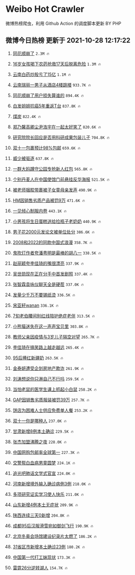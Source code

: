 # Weibo Hot Crawler 



微博热榜爬虫，利用 Github Action 的调度脚本更新 BY PHP 


## 微博今日热榜 更新于 2021-10-28 12:17:22 
1. [同花顺崩了](https://s.weibo.com/weibo?q=%23%E5%90%8C%E8%8A%B1%E9%A1%BA%E5%B4%A9%E4%BA%86%23&Refer=top) `2.3M 🔥` 

1. [16岁女孩喝下农药抢救17天后脱离危险](https://s.weibo.com/weibo?q=%2316%E5%B2%81%E5%A5%B3%E5%AD%A9%E5%96%9D%E4%B8%8B%E5%86%9C%E8%8D%AF%E6%8A%A2%E6%95%9117%E5%A4%A9%E5%90%8E%E8%84%B1%E7%A6%BB%E5%8D%B1%E9%99%A9%23&Refer=top) `1.3M 🔥` 

1. [云南白药炒股亏了15亿](https://s.weibo.com/weibo?q=%23%E4%BA%91%E5%8D%97%E7%99%BD%E8%8D%AF%E7%82%92%E8%82%A1%E4%BA%8F%E4%BA%8615%E4%BA%BF%23&Refer=top) `1.1M 🔥` 

1. [云南瑞丽一男子从酒店4楼跳楼](https://s.weibo.com/weibo?q=%23%E4%BA%91%E5%8D%97%E7%91%9E%E4%B8%BD%E4%B8%80%E7%94%B7%E5%AD%90%E4%BB%8E%E9%85%92%E5%BA%974%E6%A5%BC%E8%B7%B3%E6%A5%BC%23&Refer=top) `933.7K 🔥` 

1. [同花顺崩了用户损失算谁的](https://s.weibo.com/weibo?q=%23%E5%90%8C%E8%8A%B1%E9%A1%BA%E5%B4%A9%E4%BA%86%E7%94%A8%E6%88%B7%E6%8D%9F%E5%A4%B1%E7%AE%97%E8%B0%81%E7%9A%84%23&Refer=top) `894.4K 🔥` 

1. [白发姐姐抗癌5年重返T台](https://s.weibo.com/weibo?q=%23%E7%99%BD%E5%8F%91%E5%A7%90%E5%A7%90%E6%8A%97%E7%99%8C5%E5%B9%B4%E9%87%8D%E8%BF%94T%E5%8F%B0%23&Refer=top) `837.8K 🔥` 

1. [煤炭](https://s.weibo.com/weibo?q=%E7%85%A4%E7%82%AD&Refer=top) `822.4K 🔥` 

1. [郑乃馨高卿尘尹浩宇在一起太好笑了](https://s.weibo.com/weibo?q=%23%E9%83%91%E4%B9%83%E9%A6%A8%E9%AB%98%E5%8D%BF%E5%B0%98%E5%B0%B9%E6%B5%A9%E5%AE%87%E5%9C%A8%E4%B8%80%E8%B5%B7%E5%A4%AA%E5%A5%BD%E7%AC%91%E4%BA%86%23&Refer=top) `820.6K 🔥` 

1. [研究院院长回应是否用科研成果包装儿子](https://s.weibo.com/weibo?q=%23%E7%A0%94%E7%A9%B6%E9%99%A2%E9%99%A2%E9%95%BF%E5%9B%9E%E5%BA%94%E6%98%AF%E5%90%A6%E7%94%A8%E7%A7%91%E7%A0%94%E6%88%90%E6%9E%9C%E5%8C%85%E8%A3%85%E5%84%BF%E5%AD%90%23&Refer=top) `704.8K 🔥` 

1. [双十一包裹预计98%包邮](https://s.weibo.com/weibo?q=%23%E5%8F%8C%E5%8D%81%E4%B8%80%E5%8C%85%E8%A3%B9%E9%A2%84%E8%AE%A198%25%E5%8C%85%E9%82%AE%23&Refer=top) `659.6K 🔥` 

1. [威少被驱逐](https://s.weibo.com/weibo?q=%23%E5%A8%81%E5%B0%91%E8%A2%AB%E9%A9%B1%E9%80%90%23&Refer=top) `637.8K 🔥` 

1. [一群大妈蹲守公园专抢新人红包](https://s.weibo.com/weibo?q=%23%E4%B8%80%E7%BE%A4%E5%A4%A7%E5%A6%88%E8%B9%B2%E5%AE%88%E5%85%AC%E5%9B%AD%E4%B8%93%E6%8A%A2%E6%96%B0%E4%BA%BA%E7%BA%A2%E5%8C%85%23&Refer=top) `565.8K 🔥` 

1. [个别丹麦人在中国使馆门前悬挂反华海报](https://s.weibo.com/weibo?q=%23%E4%B8%AA%E5%88%AB%E4%B8%B9%E9%BA%A6%E4%BA%BA%E5%9C%A8%E4%B8%AD%E5%9B%BD%E4%BD%BF%E9%A6%86%E9%97%A8%E5%89%8D%E6%82%AC%E6%8C%82%E5%8F%8D%E5%8D%8E%E6%B5%B7%E6%8A%A5%23&Refer=top) `521.5K 🔥` 

1. [被老师捆胶带裹被子女童母亲发声](https://s.weibo.com/weibo?q=%23%E8%A2%AB%E8%80%81%E5%B8%88%E6%8D%86%E8%83%B6%E5%B8%A6%E8%A3%B9%E8%A2%AB%E5%AD%90%E5%A5%B3%E7%AB%A5%E6%AF%8D%E4%BA%B2%E5%8F%91%E5%A3%B0%23&Refer=top) `490.9K 🔥` 

1. [HM因销售劣质产品被罚9万](https://s.weibo.com/weibo?q=%23HM%E5%9B%A0%E9%94%80%E5%94%AE%E5%8A%A3%E8%B4%A8%E4%BA%A7%E5%93%81%E8%A2%AB%E7%BD%9A9%E4%B8%87%23&Refer=top) `471.6K 🔥` 

1. [一见倾心制服内卷](https://s.weibo.com/weibo?q=%23%E4%B8%80%E8%A7%81%E5%80%BE%E5%BF%83%E5%88%B6%E6%9C%8D%E5%86%85%E5%8D%B7%23&Refer=top) `443.1K 🔥` 

1. [小男孩将生日蛋糕送给捡瓶子老奶奶](https://s.weibo.com/weibo?q=%23%E5%B0%8F%E7%94%B7%E5%AD%A9%E5%B0%86%E7%94%9F%E6%97%A5%E8%9B%8B%E7%B3%95%E9%80%81%E7%BB%99%E6%8D%A1%E7%93%B6%E5%AD%90%E8%80%81%E5%A5%B6%E5%A5%B6%23&Refer=top) `440.9K 🔥` 

1. [男子花2000元发论文被单位处分](https://s.weibo.com/weibo?q=%23%E7%94%B7%E5%AD%90%E8%8A%B12000%E5%85%83%E5%8F%91%E8%AE%BA%E6%96%87%E8%A2%AB%E5%8D%95%E4%BD%8D%E5%A4%84%E5%88%86%23&Refer=top) `386.6K 🔥` 

1. [2008和2022的同款中国式浪漫](https://s.weibo.com/weibo?q=%232008%E5%92%8C2022%E7%9A%84%E5%90%8C%E6%AC%BE%E4%B8%AD%E5%9B%BD%E5%BC%8F%E6%B5%AA%E6%BC%AB%23&Refer=top) `358.7K 🔥` 

1. [鬼吹灯作者夸潘粤明是最棒的胡八一](https://s.weibo.com/weibo?q=%23%E9%AC%BC%E5%90%B9%E7%81%AF%E4%BD%9C%E8%80%85%E5%A4%B8%E6%BD%98%E7%B2%A4%E6%98%8E%E6%98%AF%E6%9C%80%E6%A3%92%E7%9A%84%E8%83%A1%E5%85%AB%E4%B8%80%23&Refer=top) `338.5K 🔥` 

1. [赵丽颖夸李佳琦的嘴很漂亮](https://s.weibo.com/weibo?q=%23%E8%B5%B5%E4%B8%BD%E9%A2%96%E5%A4%B8%E6%9D%8E%E4%BD%B3%E7%90%A6%E7%9A%84%E5%98%B4%E5%BE%88%E6%BC%82%E4%BA%AE%23&Refer=top) `337.9K 🔥` 

1. [吴世勋现在正在分手中首发剧照](https://s.weibo.com/weibo?q=%23%E5%90%B4%E4%B8%96%E5%8B%8B%E7%8E%B0%E5%9C%A8%E6%AD%A3%E5%9C%A8%E5%88%86%E6%89%8B%E4%B8%AD%E9%A6%96%E5%8F%91%E5%89%A7%E7%85%A7%23&Refer=top) `337.4K 🔥` 

1. [张智霖袁咏仪聊天全是硬茬](https://s.weibo.com/weibo?q=%23%E5%BC%A0%E6%99%BA%E9%9C%96%E8%A2%81%E5%92%8F%E4%BB%AA%E8%81%8A%E5%A4%A9%E5%85%A8%E6%98%AF%E7%A1%AC%E8%8C%AC%23&Refer=top) `337.0K 🔥` 

1. [发量少千万不要锡纸烫](https://s.weibo.com/weibo?q=%23%E5%8F%91%E9%87%8F%E5%B0%91%E5%8D%83%E4%B8%87%E4%B8%8D%E8%A6%81%E9%94%A1%E7%BA%B8%E7%83%AB%23&Refer=top) `336.5K 🔥` 

1. [宋亚轩wanan](https://s.weibo.com/weibo?q=%23%E5%AE%8B%E4%BA%9A%E8%BD%A9wanan%23&Refer=top) `336.1K 🔥` 

1. [7旬老伯腰间别红线陪护绝症老伴](https://s.weibo.com/weibo?q=%237%E6%97%AC%E8%80%81%E4%BC%AF%E8%85%B0%E9%97%B4%E5%88%AB%E7%BA%A2%E7%BA%BF%E9%99%AA%E6%8A%A4%E7%BB%9D%E7%97%87%E8%80%81%E4%BC%B4%23&Refer=top) `313.5K 🔥` 

1. [小熊猫迷失在这一声声宝贝里](https://s.weibo.com/weibo?q=%23%E5%B0%8F%E7%86%8A%E7%8C%AB%E8%BF%B7%E5%A4%B1%E5%9C%A8%E8%BF%99%E4%B8%80%E5%A3%B0%E5%A3%B0%E5%AE%9D%E8%B4%9D%E9%87%8C%23&Refer=top) `303.8K 🔥` 

1. [教师父亲因疫情与3岁儿子隔空对望](https://s.weibo.com/weibo?q=%23%E6%95%99%E5%B8%88%E7%88%B6%E4%BA%B2%E5%9B%A0%E7%96%AB%E6%83%85%E4%B8%8E3%E5%B2%81%E5%84%BF%E5%AD%90%E9%9A%94%E7%A9%BA%E5%AF%B9%E6%9C%9B%23&Refer=top) `265.7K 🔥` 

1. [李佳琦在搞笑路上越走越远](https://s.weibo.com/weibo?q=%23%E6%9D%8E%E4%BD%B3%E7%90%A6%E5%9C%A8%E6%90%9E%E7%AC%91%E8%B7%AF%E4%B8%8A%E8%B6%8A%E8%B5%B0%E8%B6%8A%E8%BF%9C%23&Refer=top) `265.4K 🔥` 

1. [95后捧红新疆奶](https://s.weibo.com/weibo?q=%2395%E5%90%8E%E6%8D%A7%E7%BA%A2%E6%96%B0%E7%96%86%E5%A5%B6%23&Refer=top) `263.5K 🔥` 

1. [金泰妍遭受企划房地产欺诈](https://s.weibo.com/weibo?q=%23%E9%87%91%E6%B3%B0%E5%A6%8D%E9%81%AD%E5%8F%97%E4%BC%81%E5%88%92%E6%88%BF%E5%9C%B0%E4%BA%A7%E6%AC%BA%E8%AF%88%23&Refer=top) `261.9K 🔥` 

1. [刘涛想说你只淋自己不行吗](https://s.weibo.com/weibo?q=%23%E5%88%98%E6%B6%9B%E6%83%B3%E8%AF%B4%E4%BD%A0%E5%8F%AA%E6%B7%8B%E8%87%AA%E5%B7%B1%E4%B8%8D%E8%A1%8C%E5%90%97%23&Refer=top) `259.5K 🔥` 

1. [当怕老鼠的医学生课上抓起小白鼠](https://s.weibo.com/weibo?q=%23%E5%BD%93%E6%80%95%E8%80%81%E9%BC%A0%E7%9A%84%E5%8C%BB%E5%AD%A6%E7%94%9F%E8%AF%BE%E4%B8%8A%E6%8A%93%E8%B5%B7%E5%B0%8F%E7%99%BD%E9%BC%A0%23&Refer=top) `258.2K 🔥` 

1. [GAP因销售劣质服装被罚39万](https://s.weibo.com/weibo?q=%23GAP%E5%9B%A0%E9%94%80%E5%94%AE%E5%8A%A3%E8%B4%A8%E6%9C%8D%E8%A3%85%E8%A2%AB%E7%BD%9A39%E4%B8%87%23&Refer=top) `257.7K 🔥` 

1. [饼店为困难人士供应免费单人餐](https://s.weibo.com/weibo?q=%23%E9%A5%BC%E5%BA%97%E4%B8%BA%E5%9B%B0%E9%9A%BE%E4%BA%BA%E5%A3%AB%E4%BE%9B%E5%BA%94%E5%85%8D%E8%B4%B9%E5%8D%95%E4%BA%BA%E9%A4%90%23&Refer=top) `253.2K 🔥` 

1. [双十一你是哪种人](https://s.weibo.com/weibo?q=%23%E5%8F%8C%E5%8D%81%E4%B8%80%E4%BD%A0%E6%98%AF%E5%93%AA%E7%A7%8D%E4%BA%BA%23&Refer=top) `237.0K 🔥` 

1. [甘肃新增8例本土确诊](https://s.weibo.com/weibo?q=%23%E7%94%98%E8%82%83%E6%96%B0%E5%A2%9E8%E4%BE%8B%E6%9C%AC%E5%9C%9F%E7%A1%AE%E8%AF%8A%23&Refer=top) `229.5K 🔥` 

1. [张杰加盟沸腾之夜](https://s.weibo.com/weibo?q=%23%E5%BC%A0%E6%9D%B0%E5%8A%A0%E7%9B%9F%E6%B2%B8%E8%85%BE%E4%B9%8B%E5%A4%9C%23&Refer=top) `228.0K 🔥` 

1. [中国网购包邮率全球第一](https://s.weibo.com/weibo?q=%23%E4%B8%AD%E5%9B%BD%E7%BD%91%E8%B4%AD%E5%8C%85%E9%82%AE%E7%8E%87%E5%85%A8%E7%90%83%E7%AC%AC%E4%B8%80%23&Refer=top) `227.3K 🔥` 

1. [交警帮白血病男童圆梦](https://s.weibo.com/weibo?q=%23%E4%BA%A4%E8%AD%A6%E5%B8%AE%E7%99%BD%E8%A1%80%E7%97%85%E7%94%B7%E7%AB%A5%E5%9C%86%E6%A2%A6%23&Refer=top) `224.1K 🔥` 

1. [追光吧肺话文学式官宣](https://s.weibo.com/weibo?q=%23%E8%BF%BD%E5%85%89%E5%90%A7%E8%82%BA%E8%AF%9D%E6%96%87%E5%AD%A6%E5%BC%8F%E5%AE%98%E5%AE%A3%23&Refer=top) `224.0K 🔥` 

1. [河南新增境外输入确诊病例3例](https://s.weibo.com/weibo?q=%23%E6%B2%B3%E5%8D%97%E6%96%B0%E5%A2%9E%E5%A2%83%E5%A4%96%E8%BE%93%E5%85%A5%E7%A1%AE%E8%AF%8A%E7%97%85%E4%BE%8B3%E4%BE%8B%23&Refer=top) `218.0K 🔥` 

1. [多项研究证实学习使人快乐](https://s.weibo.com/weibo?q=%23%E5%A4%9A%E9%A1%B9%E7%A0%94%E7%A9%B6%E8%AF%81%E5%AE%9E%E5%AD%A6%E4%B9%A0%E4%BD%BF%E4%BA%BA%E5%BF%AB%E4%B9%90%23&Refer=top) `211.0K 🔥` 

1. [山东新增4例本土无症状](https://s.weibo.com/weibo?q=%23%E5%B1%B1%E4%B8%9C%E6%96%B0%E5%A2%9E4%E4%BE%8B%E6%9C%AC%E5%9C%9F%E6%97%A0%E7%97%87%E7%8A%B6%23&Refer=top) `209.9K 🔥` 

1. [陕西连续三天0新增](https://s.weibo.com/weibo?q=%23%E9%99%95%E8%A5%BF%E8%BF%9E%E7%BB%AD%E4%B8%89%E5%A4%A90%E6%96%B0%E5%A2%9E%23&Refer=top) `204.8K 🔥` 

1. [成都95后汉服滑雪宛如御剑飞行](https://s.weibo.com/weibo?q=%23%E6%88%90%E9%83%BD95%E5%90%8E%E6%B1%89%E6%9C%8D%E6%BB%91%E9%9B%AA%E5%AE%9B%E5%A6%82%E5%BE%A1%E5%89%91%E9%A3%9E%E8%A1%8C%23&Refer=top) `190.9K 🔥` 

1. [北京冬奥会场馆建设纪录片太燃了](https://s.weibo.com/weibo?q=%23%E5%8C%97%E4%BA%AC%E5%86%AC%E5%A5%A5%E4%BC%9A%E5%9C%BA%E9%A6%86%E5%BB%BA%E8%AE%BE%E7%BA%AA%E5%BD%95%E7%89%87%E5%A4%AA%E7%87%83%E4%BA%86%23&Refer=top) `186.2K 🔥` 

1. [31省区市新增本土确诊23例](https://s.weibo.com/weibo?q=%2331%E7%9C%81%E5%8C%BA%E5%B8%82%E6%96%B0%E5%A2%9E%E6%9C%AC%E5%9C%9F%E7%A1%AE%E8%AF%8A23%E4%BE%8B%23&Refer=top) `180.2K 🔥` 

1. [中国第一代打工妹现状](https://s.weibo.com/weibo?q=%23%E4%B8%AD%E5%9B%BD%E7%AC%AC%E4%B8%80%E4%BB%A3%E6%89%93%E5%B7%A5%E5%A6%B9%E7%8E%B0%E7%8A%B6%23&Refer=top) `173.3K 🔥` 

1. [雷霆26分逆转湖人](https://s.weibo.com/weibo?q=%23%E9%9B%B7%E9%9C%8626%E5%88%86%E9%80%86%E8%BD%AC%E6%B9%96%E4%BA%BA%23&Refer=top) `154.7K 🔥` 

